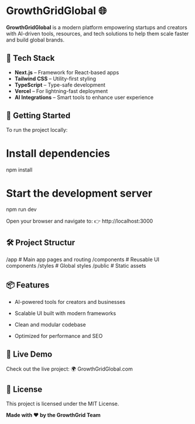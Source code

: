 # GrowthGridGlobal 🌐

**GrowthGridGlobal** is a modern platform empowering startups and creators with AI-driven tools, resources, and tech solutions to help them scale faster and build global brands.

## 🚀 Tech Stack

- **Next.js** – Framework for React-based apps
- **Tailwind CSS** – Utility-first styling
- **TypeScript** – Type-safe development
- **Vercel** – For lightning-fast deployment
- **AI Integrations** – Smart tools to enhance user experience

## 🌱 Getting Started

To run the project locally:

# Install dependencies
npm install

# Start the development server
npm run dev

Open your browser and navigate to:
👉 http://localhost:3000

## 🛠️ Project Structur
/app              # Main app pages and routing
/components       # Reusable UI components
/styles           # Global styles
/public           # Static assets

## 📦 Features
- AI-powered tools for creators and businesses

- Scalable UI built with modern frameworks

- Clean and modular codebase

- Optimized for performance and SEO

## 🔗 Live Demo
Check out the live project:
🌍 GrowthGridGlobal.com

## 📄 License
This project is licensed under the MIT License.

**Made with ❤️ by the GrowthGrid Team**
